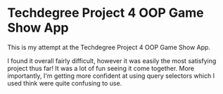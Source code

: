 # Techdegree Project 4 OOP Game Show App
 
This is my attempt at the Techdegree Project 4 OOP Game Show App.

I found it overall fairly difficult, however it was easily the most satisfying project thus far! It was a lot of fun seeing it come together. More importantly, I'm getting more confident at using query selectors which I used think were quite confusing to use.  